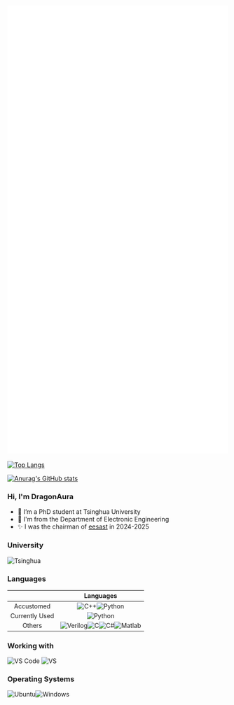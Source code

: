 ![github-metrics](./github-metrics.svg)

[![Top Langs](https://github-readme-stats.vercel.app/api/top-langs/?username=DragonAura&layout=compact&theme=tokyonight&hide=jupyter%20notebook)](https://github.com/anuraghazra/github-readme-stats)

[![Anurag's GitHub stats](https://github-readme-stats.vercel.app/api?username=DragonAura&show_icons=true&theme=dark&title_color=87CEEB&text_color=7B68EE)](https://github.com/anuraghazra/github-readme-stats)


### Hi, I'm DragonAura

- 👀 I’m a PhD student at Tsinghua University
- 🌱 I'm from the Department of Electronic Engineering
- :sparkles: I was the chairman of [eesast](https://github.com/eesast) in 2024-2025

### University
![Tsinghua](https://img.shields.io/badge/Tsinghua-9187FF?style=for-the-badge&logo=fathom&logoColor=white)

### Languages

|                |                                                                                                                                                                                           Languages                                                                                                                                                                                            |
| :------------: | :--------------------------------------------------------------------------------------------------------------------------------------------------------------------------------------------------------------------------------------------------------------------------------------------------------------------------------------------------------------------------------------------: |
|   Accustomed   |                                                                                           ![C++](https://img.shields.io/badge/C%2B%2B-00599C?style=for-the-badge&logo=c%2B%2B&logoColor=white)![Python](https://img.shields.io/badge/Python-3776AB?style=for-the-badge&logo=python&logoColor=yellow)                                                                                           |
| Currently Used |                                                                                                                                             ![Python](https://img.shields.io/badge/Python-3776AB?style=for-the-badge&logo=python&logoColor=yellow)                                                                                                                                             |
|     Others     | ![Verilog](https://img.shields.io/badge/Verilog-B2B7F8?style=for-the-badge&logo=velog&logoColor=white)![C](https://img.shields.io/badge/C-A8B9CC?style=for-the-badge&logo=c&logoColor=white)![C#](https://img.shields.io/badge/C%23-239120?style=for-the-badge&logo=csharp&logoColor=white)![Matlab](https://img.shields.io/badge/Matlab-FF7733?style=for-the-badge&logo=MEGA&logoColor=white) |

### Working with

![VS Code](https://img.shields.io/badge/Visual%20Studio%20Code-007ACC?style=for-the-badge&logo=visual%20studio%20code&logoColor=white) ![VS](https://img.shields.io/badge/Visual%20Studio-5C2D91?style=for-the-badge&logo=visual%20studio&logoColor=white)

### Operating Systems

![Ubuntu](https://img.shields.io/badge/Ubuntu-E95420?style=for-the-badge&logo=ubuntu&logoColor=white)![Windows](https://img.shields.io/badge/Windows-0078D6?style=for-the-badge&logo=windows&logoColor=black)
